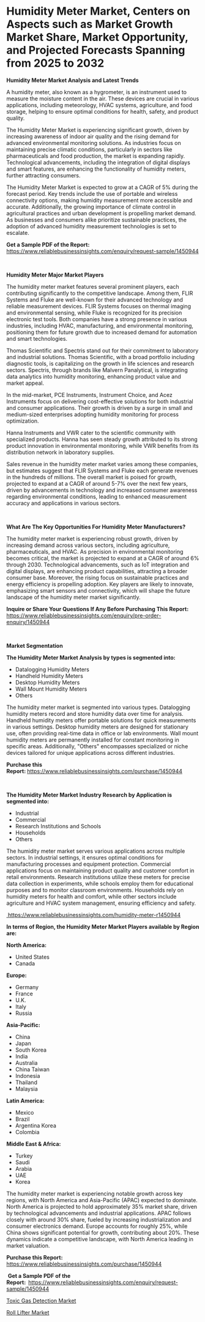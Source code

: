 <p><h1>Humidity Meter Market, Centers on Aspects such as Market Growth Market Share, Market Opportunity, and Projected Forecasts Spanning from 2025 to 2032</h1></p><p><strong>Humidity Meter Market Analysis and Latest Trends</strong></p>
<p><p>A humidity meter, also known as a hygrometer, is an instrument used to measure the moisture content in the air. These devices are crucial in various applications, including meteorology, HVAC systems, agriculture, and food storage, helping to ensure optimal conditions for health, safety, and product quality.</p><p>The Humidity Meter Market is experiencing significant growth, driven by increasing awareness of indoor air quality and the rising demand for advanced environmental monitoring solutions. As industries focus on maintaining precise climatic conditions, particularly in sectors like pharmaceuticals and food production, the market is expanding rapidly. Technological advancements, including the integration of digital displays and smart features, are enhancing the functionality of humidity meters, further attracting consumers.</p><p>The Humidity Meter Market is expected to grow at a CAGR of 5% during the forecast period. Key trends include the use of portable and wireless connectivity options, making humidity measurement more accessible and accurate. Additionally, the growing importance of climate control in agricultural practices and urban development is propelling market demand. As businesses and consumers alike prioritize sustainable practices, the adoption of advanced humidity measurement technologies is set to escalate.</p></p>
<p><strong>Get a Sample PDF of the Report:&nbsp;</strong> <a href="https://www.reliablebusinessinsights.com/enquiry/request-sample/1450944?utm_campaign=96&utm_medium=2&utm_source=Github&utm_content=ia&utm_term=17022025&utm_id=humidity-meter">https://www.reliablebusinessinsights.com/enquiry/request-sample/1450944</a></p>
<p>&nbsp;</p>
<p><strong>Humidity Meter Major Market Players</strong></p>
<p><p>The humidity meter market features several prominent players, each contributing significantly to the competitive landscape. Among them, FLIR Systems and Fluke are well-known for their advanced technology and reliable measurement devices. FLIR Systems focuses on thermal imaging and environmental sensing, while Fluke is recognized for its precision electronic test tools. Both companies have a strong presence in various industries, including HVAC, manufacturing, and environmental monitoring, positioning them for future growth due to increased demand for automation and smart technologies.</p><p>Thomas Scientific and Spectris stand out for their commitment to laboratory and industrial solutions. Thomas Scientific, with a broad portfolio including diagnostic tools, is capitalizing on the growth in life sciences and research sectors. Spectris, through brands like Malvern Panalytical, is integrating data analytics into humidity monitoring, enhancing product value and market appeal.</p><p>In the mid-market, PCE Instruments, Instrument Choice, and Acez Instruments focus on delivering cost-effective solutions for both industrial and consumer applications. Their growth is driven by a surge in small and medium-sized enterprises adopting humidity monitoring for process optimization.</p><p>Hanna Instruments and VWR cater to the scientific community with specialized products. Hanna has seen steady growth attributed to its strong product innovation in environmental monitoring, while VWR benefits from its distribution network in laboratory supplies.</p><p>Sales revenue in the humidity meter market varies among these companies, but estimates suggest that FLIR Systems and Fluke each generate revenues in the hundreds of millions. The overall market is poised for growth, projected to expand at a CAGR of around 5-7% over the next few years, driven by advancements in technology and increased consumer awareness regarding environmental conditions, leading to enhanced measurement accuracy and applications in various sectors.</p></p>
<p>&nbsp;</p>
<p><strong>What Are The Key Opportunities For Humidity Meter Manufacturers?</strong></p>
<p><p>The humidity meter market is experiencing robust growth, driven by increasing demand across various sectors, including agriculture, pharmaceuticals, and HVAC. As precision in environmental monitoring becomes critical, the market is projected to expand at a CAGR of around 6% through 2030. Technological advancements, such as IoT integration and digital displays, are enhancing product capabilities, attracting a broader consumer base. Moreover, the rising focus on sustainable practices and energy efficiency is propelling adoption. Key players are likely to innovate, emphasizing smart sensors and connectivity, which will shape the future landscape of the humidity meter market significantly.</p></p>
<p><strong>Inquire or Share Your Questions If Any Before Purchasing This Report:</strong> <a href="https://www.reliablebusinessinsights.com/enquiry/pre-order-enquiry/1450944?utm_campaign=96&utm_medium=2&utm_source=Github&utm_content=ia&utm_term=17022025&utm_id=humidity-meter">https://www.reliablebusinessinsights.com/enquiry/pre-order-enquiry/1450944</a></p>
<p>&nbsp;</p>
<p><strong>Market Segmentation</strong></p>
<p><strong>The Humidity Meter Market Analysis by types is segmented into:</strong></p>
<p><ul><li>Datalogging Humidity Meters</li><li>Handheld Humidity Meters</li><li>Desktop Humidity Meters</li><li>Wall Mount Humidity Meters</li><li>Others</li></ul></p>
<p><p>The humidity meter market is segmented into various types. Datalogging humidity meters record and store humidity data over time for analysis. Handheld humidity meters offer portable solutions for quick measurements in various settings. Desktop humidity meters are designed for stationary use, often providing real-time data in office or lab environments. Wall mount humidity meters are permanently installed for constant monitoring in specific areas. Additionally, "Others" encompasses specialized or niche devices tailored for unique applications across different industries.</p></p>
<p><strong>Purchase this Report:&nbsp;</strong><a href="https://www.reliablebusinessinsights.com/purchase/1450944?utm_campaign=96&utm_medium=2&utm_source=Github&utm_content=ia&utm_term=17022025&utm_id=humidity-meter">https://www.reliablebusinessinsights.com/purchase/1450944</a></p>
<p>&nbsp;</p>
<p><strong>The Humidity Meter Market Industry Research by Application is segmented into:</strong></p>
<p><ul><li>Industrial</li><li>Commercial</li><li>Research Institutions and Schools</li><li>Households</li><li>Others</li></ul></p>
<p><p>The humidity meter market serves various applications across multiple sectors. In industrial settings, it ensures optimal conditions for manufacturing processes and equipment protection. Commercial applications focus on maintaining product quality and customer comfort in retail environments. Research institutions utilize these meters for precise data collection in experiments, while schools employ them for educational purposes and to monitor classroom environments. Households rely on humidity meters for health and comfort, while other sectors include agriculture and HVAC system management, ensuring efficiency and safety.</p></p>
<p><a href="https://www.reliablebusinessinsights.com/humidity-meter-r1450944?utm_campaign=96&utm_medium=2&utm_source=Github&utm_content=ia&utm_term=17022025&utm_id=humidity-meter">&nbsp;https://www.reliablebusinessinsights.com/humidity-meter-r1450944</a></p>
<p><strong>In terms of Region, the Humidity Meter Market Players available by Region are:</strong></p>
<p>
    <p> <strong> North America: </strong>
        <ul>
            <li>United States</li>
            <li>Canada</li>
        </ul>
        </p> 
    <p> <strong> Europe: </strong>
        <ul>
            <li>Germany</li>
            <li>France</li>
            <li>U.K.</li>
            <li>Italy</li>
            <li>Russia</li>
        </ul>
        </p> 
    <p> <strong> Asia-Pacific: </strong>
        <ul>
            <li>China</li>
            <li>Japan</li>
            <li>South Korea</li>
            <li>India</li>
            <li>Australia</li>
            <li>China Taiwan</li>
            <li>Indonesia</li>
            <li>Thailand</li>
            <li>Malaysia</li>
        </ul>
        </p> 
    <p> <strong> Latin America: </strong>
        <ul>
            <li>Mexico</li>
            <li>Brazil</li>
            <li>Argentina Korea</li>
            <li>Colombia</li>
        </ul>
        </p> 
    <p> <strong> Middle East & Africa: </strong>
        <ul>
            <li>Turkey</li>
            <li>Saudi</li>
            <li>Arabia</li>
            <li>UAE</li>
            <li>Korea</li>
        </ul>
    </p>
    </p>
<p><p>The humidity meter market is experiencing notable growth across key regions, with North America and Asia-Pacific (APAC) expected to dominate. North America is projected to hold approximately 35% market share, driven by technological advancements and industrial applications. APAC follows closely with around 30% share, fueled by increasing industrialization and consumer electronics demand. Europe accounts for roughly 25%, while China shows significant potential for growth, contributing about 20%. These dynamics indicate a competitive landscape, with North America leading in market valuation.</p></p>
<p><strong>Purchase this Report: </strong><a href="https://www.reliablebusinessinsights.com/purchase/1450944?utm_campaign=96&utm_medium=2&utm_source=Github&utm_content=ia&utm_term=17022025&utm_id=humidity-meter">https://www.reliablebusinessinsights.com/purchase/1450944</a></p>
<p>&nbsp;<strong>Get a Sample PDF of the Report:&nbsp;&nbsp;</strong><a href="https://www.reliablebusinessinsights.com/enquiry/request-sample/1450944?utm_campaign=96&utm_medium=2&utm_source=Github&utm_content=ia&utm_term=17022025&utm_id=humidity-meter">https://www.reliablebusinessinsights.com/enquiry/request-sample/1450944</a></p>
<p><strong></strong></p>
<p><p><a href="https://github.com/jamesgomez337/Market-Research-Report-List-1/blob/main/toxic-gas-detection-market.md?utm_campaign=96&utm_medium=2&utm_source=Github&utm_content=ia&utm_term=17022025&utm_id=humidity-meter">Toxic Gas Detection Market</a></p><p><a href="https://github.com/wwwkeltoum/Market-Research-Report-List-5/blob/main/roll-lifter-market.md?utm_campaign=96&utm_medium=2&utm_source=Github&utm_content=ia&utm_term=17022025&utm_id=humidity-meter">Roll Lifter Market</a></p></p>